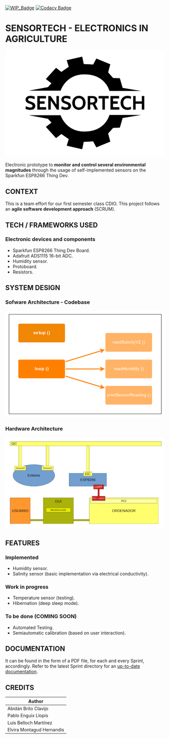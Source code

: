 [![WIP_Badge](https://img.shields.io/badge/status-work_in_progress-orange.svg)](https://img.shields.io/badge/status-Work_In_Progress-orange.svg)
[![Codacy Badge](https://api.codacy.com/project/badge/Grade/4cbd2f2216e94ec8a36303c0920299aa)](https://www.codacy.com/manual/abidanBrito/CDIO_Agriculture_Sensors?utm_source=github.com&amp;utm_medium=referral&amp;utm_content=abidanBrito/CDIO_Agriculture_Sensors&amp;utm_campaign=Badge_Grade)

# SENSORTECH - ELECTRONICS IN AGRICULTURE

![Project_Logo](/Sprint2/img/projectLogo.png)

Electronic prototype to **monitor and control several environmental magnitudes** through the usage of self-implemented sensors on the Sparkfun ESP8266 Thing Dev.

## CONTEXT

This is a team effort for our first semester class CDIO. This project follows an **agile software development approach** (SCRUM).

## TECH / FRAMEWORKS USED

### Electronic devices and components

*   Sparkfun ESP8266 Thing Dev Board.
*   Adafruit ADS1115 16-bit ADC.
*   Humidity sensor.
*   Protoboard.
*   Resistors.

## SYSTEM DESIGN

### Sofware Architecture - Codebase

![Software Architecture Diagram](/Sprint1/img/softwareArchitecture.png)

### Hardware Architecture

![Hardware Architecture Diagram](Sprint1/img/hardwareArchitecture.png)

## FEATURES

### Implemented 

*   Humidity sensor.
*   Salinity sensor (basic implementation via electrical conductivity).

### Work in progress

*   Temperature sensor (testing).
*   Hibernation (deep sleep mode).

### To be done (COMING SOON)

*   Automated Testing.
*   Semiautomatic calibration (based on user interaction).

## DOCUMENTATION

It can be found in the form of a PDF file, for each and every Sprint, accordingly. Refer to the latest Sprint directory for an [up-to-date documentation](Sprint1/Sprint1_Documentación.pdf).

## CREDITS

| Author                    |
|---------------------------| 
| Abidán Brito Clavijo      |
| Pablo Enguix Llopis       |
| Luis Belloch Martínez     |
| Elvira Montagud Hernandis |
